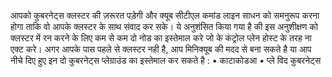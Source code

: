 आपको कुबरनेट्स क्लस्टर की ज़रूरत पड़ेगी और क्यूब सीटीएल कमांड लाइन साधन को समनुरूप करना होगा ताकि वो आपके क्लस्टर के साथ संवाद कर सके। ये अनुशंसित किया गया है की इस अनुशीक्षण को क्लस्टर में रन करने के लिए कम से कम दो नोड का इस्तेमाल करे जो के कंट्रोल प्लेन होस्ट के तरह ना एक्ट करे। अगर आपके पास पहले से क्लस्टर नही है, आप मिनिक्यूब की मदद से बना सकते है या आप नीचे दिए हुए इन दो कुबरनेट्स प्लेग्राउंड का इस्तेमाल कर सकते है :
•	काटाकोडआ
•	प्ले विद कुबरनेट्स
